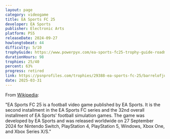 ```yaml
---
layout: page
category: videogame
title: EA Sports FC 25
developer: EA Sports
publisher: Electronic Arts
platform: PS5
releaseDate: 2024-09-27
howlongtobeat: 44
difficulty: 5/10
trophyGuide: https://www.powerpyx.com/ea-sports-fc25-trophy-guide-roadmap/
durationHours: 98
trophies: 25/40
percent: 63%
progress: retired
link: https://psnprofiles.com/trophies/29388-ea-sports-fc-25/barrelofjuice
date: 2025-03-31
---
```


From [Wikipedia](https://en.wikipedia.org/wiki/EA_Sports_FC_25):

"EA Sports FC 25 is a football video game published by EA Sports. It is the second installment in the EA Sports FC series and the 32nd overall installment of EA Sports' football simulation games. The game was developed by EA Sports and was released worldwide on 27 September 2024 for Nintendo Switch, PlayStation 4, PlayStation 5, Windows, Xbox One, and Xbox Series X/S."
